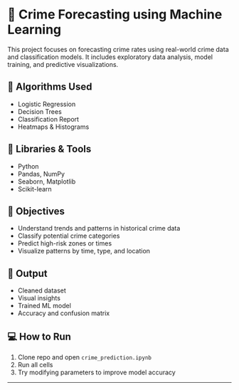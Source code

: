 # 🚓 Crime Forecasting using Machine Learning

This project focuses on forecasting crime rates using real-world crime data and classification models. It includes exploratory data analysis, model training, and predictive visualizations.

## 🧠 Algorithms Used
- Logistic Regression
- Decision Trees
- Classification Report
- Heatmaps & Histograms

## 🧰 Libraries & Tools
- Python
- Pandas, NumPy
- Seaborn, Matplotlib
- Scikit-learn

## 🎯 Objectives
- Understand trends and patterns in historical crime data
- Classify potential crime categories
- Predict high-risk zones or times
- Visualize patterns by time, type, and location

## 📄 Output
- Cleaned dataset
- Visual insights
- Trained ML model
- Accuracy and confusion matrix

## 💻 How to Run
1. Clone repo and open `crime_prediction.ipynb`
2. Run all cells
3. Try modifying parameters to improve model accuracy

---
